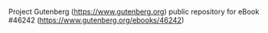 Project Gutenberg (https://www.gutenberg.org) public repository for eBook #46242 (https://www.gutenberg.org/ebooks/46242)
